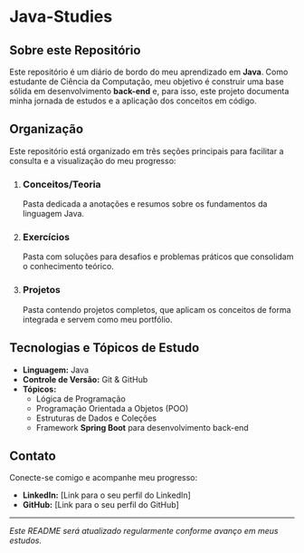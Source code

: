 # Java-Studies

## Sobre este Repositório

Este repositório é um diário de bordo do meu aprendizado em **Java**. Como estudante de Ciência da Computação, meu objetivo é construir uma base sólida em desenvolvimento **back-end** e, para isso, este projeto documenta minha jornada de estudos e a aplicação dos conceitos em código.

## Organização

Este repositório está organizado em três seções principais para facilitar a consulta e a visualização do meu progresso:

1.  ### Conceitos/Teoria
    Pasta dedicada a anotações e resumos sobre os fundamentos da linguagem Java.

2.  ### Exercícios
    Pasta com soluções para desafios e problemas práticos que consolidam o conhecimento teórico.

3.  ### Projetos
    Pasta contendo projetos completos, que aplicam os conceitos de forma integrada e servem como meu portfólio.

## Tecnologias e Tópicos de Estudo

* **Linguagem:** Java
* **Controle de Versão:** Git & GitHub
* **Tópicos:**
    * Lógica de Programação
    * Programação Orientada a Objetos (POO)
    * Estruturas de Dados e Coleções
    * Framework **Spring Boot** para desenvolvimento back-end

## Contato

Conecte-se comigo e acompanhe meu progresso:

* **LinkedIn:** [Link para o seu perfil do LinkedIn]
* **GitHub:** [Link para o seu perfil do GitHub]

---
_Este README será atualizado regularmente conforme avanço em meus estudos._

